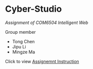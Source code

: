 # Cyber-Studio

*Assignment of COM6504 Intelligent Web*

Group member

- Tong Chen
- Jipu Li
- Mingze Ma

Click to view [Assignemnt Instruction](https://docs.google.com/document/d/1WeQqDfaQUFFxusbZz-vGF-uqEtkz32z1/edit#)

